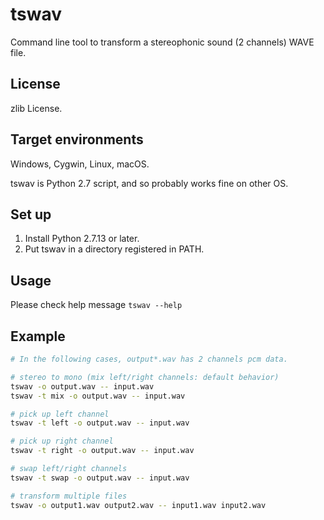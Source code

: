 tswav
=====

Command line tool to transform a stereophonic sound (2 channels) WAVE file.

License
-------

zlib License.

Target environments
-------------------

Windows, Cygwin, Linux, macOS.

tswav is Python 2.7 script, and so probably works fine on other OS.

Set up
------

1. Install Python 2.7.13 or later.
2. Put tswav in a directory registered in PATH.

Usage
-----

Please check help message `tswav --help`

Example
-------

```sh
# In the following cases, output*.wav has 2 channels pcm data.

# stereo to mono (mix left/right channels: default behavior)
tswav -o output.wav -- input.wav
tswav -t mix -o output.wav -- input.wav

# pick up left channel
tswav -t left -o output.wav -- input.wav

# pick up right channel
tswav -t right -o output.wav -- input.wav

# swap left/right channels
tswav -t swap -o output.wav -- input.wav

# transform multiple files
tswav -o output1.wav output2.wav -- input1.wav input2.wav
```
